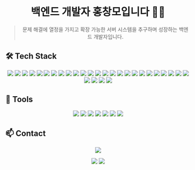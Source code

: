 <div align="center">

# 백엔드 개발자 홍창모입니다 👨‍💻
> 문제 해결에 열정을 가지고 확장 가능한 서버 시스템을 추구하며 성장하는 백엔드 개발자입니다.
</div>

## 🛠️ Tech Stack

<p align="center">
  <!-- 언어 -->
  <img src="https://img.shields.io/badge/Java-007396?style=for-the-badge&logo=openjdk&logoColor=white">
  <img src="https://img.shields.io/badge/JavaScript-F7DF1E?style=for-the-badge&logo=javascript&logoColor=black">
  <img src="https://img.shields.io/badge/HTML5-E34F26?style=for-the-badge&logo=html5&logoColor=white">
  <img src="https://img.shields.io/badge/CSS3-1572B6?style=for-the-badge&logo=css3&logoColor=white">

  <!-- 프론트엔드 -->
  <img src="https://img.shields.io/badge/jQuery-0769AD?style=for-the-badge&logo=jquery&logoColor=white">

  <!-- 백엔드 -->
  <img src="https://img.shields.io/badge/Spring-6DB33F?style=for-the-badge&logo=spring&logoColor=white">
  <img src="https://img.shields.io/badge/Spring_Boot-6DB33F?style=for-the-badge&logo=springboot&logoColor=white">
  <img src="https://img.shields.io/badge/Spring_JPA-6DB33F?style=for-the-badge&logo=spring&logoColor=white">
  <img src="https://img.shields.io/badge/MyBatis-000000?style=for-the-badge&logo=java&logoColor=white">
  <img src="https://img.shields.io/badge/iBATIS-000000?style=for-the-badge&logo=java&logoColor=white">
  <img src="https://img.shields.io/badge/JSP-007396?style=for-the-badge&logo=java&logoColor=white">

  <!-- 데이터베이스 -->
  <img src="https://img.shields.io/badge/MariaDB-003545?style=for-the-badge&logo=mariadb&logoColor=white">
  <img src="https://img.shields.io/badge/MySQL-4479A1?style=for-the-badge&logo=mysql&logoColor=white">
  <img src="https://img.shields.io/badge/Oracle-F80000?style=for-the-badge&logo=oracle&logoColor=white">
  <img src="https://img.shields.io/badge/PostgreSQL-4169E1?style=for-the-badge&logo=postgresql&logoColor=white">
  <img src="https://img.shields.io/badge/Cubrid-003545?style=for-the-badge&logo=cubrid&logoColor=white">
  <img src="https://img.shields.io/badge/Tibero-FF0000?style=for-the-badge&logo=tibero&logoColor=white">

  <!-- 미들웨어 -->
  <img src="https://img.shields.io/badge/Apache_Tomcat-F8DC75?style=for-the-badge&logo=apachetomcat&logoColor=black">
  <img src="https://img.shields.io/badge/Apache-D22128?style=for-the-badge&logo=apache&logoColor=white">
  <img src="https://img.shields.io/badge/JEUS-000000?style=for-the-badge&logo=jeus&logoColor=white">
  <img src="https://img.shields.io/badge/WebtoB-000000?style=for-the-badge&logo=webtob&logoColor=white">
  <img src="https://img.shields.io/badge/JBoss-E21E26?style=for-the-badge&logo=jboss&logoColor=white">

  <!-- DevOps -->
  <img src="https://img.shields.io/badge/AWS-232F3E?style=for-the-badge&logo=amazonaws&logoColor=white">
  <img src="https://img.shields.io/badge/EC2-FF9900?style=for-the-badge&logo=amazonec2&logoColor=white">
  <img src="https://img.shields.io/badge/RDS-527FFF?style=for-the-badge&logo=amazonrds&logoColor=white">
  <img src="https://img.shields.io/badge/Docker-2496ED?style=for-the-badge&logo=docker&logoColor=white">
  <img src="https://img.shields.io/badge/GitHub_Actions-2088FF?style=for-the-badge&logo=githubactions&logoColor=white">
  <img src="https://img.shields.io/badge/Jenkins-D24939?style=for-the-badge&logo=jenkins&logoColor=white">

  <!-- 운영체제 -->
  <img src="https://img.shields.io/badge/Linux-FCC624?style=for-the-badge&logo=linux&logoColor=black">
</p>

## 🔧 Tools

<p align="center">
  <img src="https://img.shields.io/badge/Eclipse_IDE-2C2255?style=for-the-badge&logo=eclipse&logoColor=white">
  <img src="https://img.shields.io/badge/IntelliJ_IDEA-000000?style=for-the-badge&logo=intellijidea&logoColor=white">
  <img src="https://img.shields.io/badge/GitHub-181717?style=for-the-badge&logo=github&logoColor=white">
  <img src="https://img.shields.io/badge/SVN-809CC9?style=for-the-badge&logo=subversion&logoColor=white">
  <img src="https://img.shields.io/badge/Notion-000000?style=for-the-badge&logo=notion&logoColor=white">
  <img src="https://img.shields.io/badge/Slack-4A154B?style=for-the-badge&logo=slack&logoColor=white">
  <img src="https://img.shields.io/badge/Jira-0052CC?style=for-the-badge&logo=jira&logoColor=white">
</p>

## 📫 Contact

<p align="center">
  <a href="mailto:youremail@gmail.com">
    <img src="https://img.shields.io/badge/Gmail-d14836?style=for-the-badge&logo=Gmail&logoColor=white">
  </a>
</p>

<div align="center">
  <img src="https://github-readme-stats.vercel.app/api/top-langs/?username=HongChangMo&layout=compact&theme=tokyonight">
  <img src="https://github-readme-stats.vercel.app/api?username=HongChangMo&theme=tokyonight&show_icons=true">
</div>
